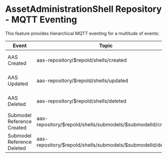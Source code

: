 # AssetAdministrationShell Repository - MQTT Eventing
This feature provides hierarchical MQTT eventing for a multitude of events:

| Event       |Topic        | Payload |
| ----------- | ----------- |    ---     |
| AAS Created | aas-repository/\$repoId/shells/created| Created AAS JSON |
| AAS Updated   | aas-repository/\$repoId/shells/updated| Updated AAS JSON|
| AAS Deleted   | aas-repository/\$repoId/shells/deleted| Deleted AAS JSON|
| Submodel Reference Created | aas-repository/\$repoId/shells/submodels/\$submodelId/created| Created AAS JSON |
| Submodel Reference Deleted   | aas-repository/\$repoId/shells/submodels/\$submodelId/deleted| Deleted AAS JSON|
